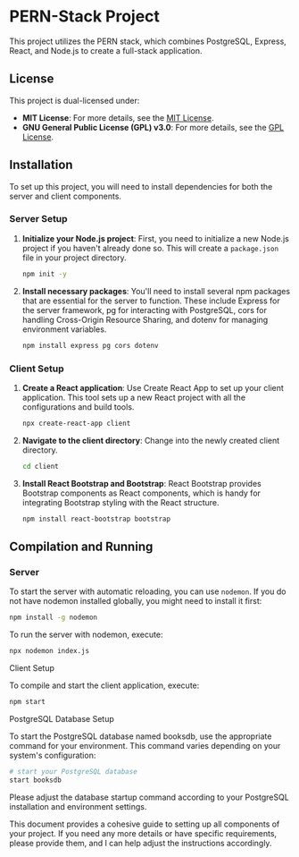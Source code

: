 # PERN-Stack Project

This project utilizes the PERN stack, which combines PostgreSQL, Express, React, and Node.js to create a full-stack application.

## License

This project is dual-licensed under:

- **MIT License**: For more details, see the [MIT License](https://opensource.org/licenses/MIT).
- **GNU General Public License (GPL) v3.0**: For more details, see the [GPL License](https://www.gnu.org/licenses/gpl-3.0.html).

## Installation

To set up this project, you will need to install dependencies for both the server and client components.

### Server Setup 

1. **Initialize your Node.js project**:
    First, you need to initialize a new Node.js project if you haven't already done so. This will create a `package.json` file in your project directory.

    ```bash
    npm init -y
    ```

2. **Install necessary packages**:
    You'll need to install several npm packages that are essential for the server to function. These include Express for the server framework, pg for interacting with PostgreSQL, cors for handling Cross-Origin Resource Sharing, and dotenv for managing environment variables.

    ```bash
    npm install express pg cors dotenv
    ```

### Client Setup

1. **Create a React application**:
    Use Create React App to set up your client application. This tool sets up a new React project with all the configurations and build tools.

    ```bash
    npx create-react-app client
    ```

2. **Navigate to the client directory**:
    Change into the newly created client directory.

    ```bash
    cd client
    ```

3. **Install React Bootstrap and Bootstrap**:
    React Bootstrap provides Bootstrap components as React components, which is handy for integrating Bootstrap styling with the React structure.

    ```bash
    npm install react-bootstrap bootstrap
    ```

## Compilation and Running

### Server

To start the server with automatic reloading, you can use `nodemon`. If you do not have nodemon installed globally, you might need to install it first:

```bash
npm install -g nodemon
```

To run the server with nodemon, execute:

```bash
npx nodemon index.js
```

Client Setup

To compile and start the client application, execute:

```bash
npm start
```

PostgreSQL Database Setup

To start the PostgreSQL database named booksdb, use the appropriate command for your environment. This command varies depending on your system's configuration:

```bash
# start your PostgreSQL database
start booksdb
```

Please adjust the database startup command according to your PostgreSQL installation and environment settings.


This document provides a cohesive guide to setting up all components of your project. If you need any more details or have specific requirements, please provide them, and I can help adjust the instructions accordingly.
